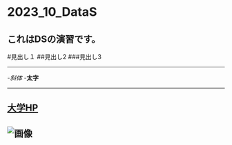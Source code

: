 # 2023_10_DataS
これはDSの演習です。
--
#見出し１
##見出し2
###見出し3

---
-_斜体_
-**太字**

---
[大学HP](https://www.ncu.ac.jp)
---
![画像](https://www.nagoya-cu.ac.jp/sda/common/image/header-logo.png)
---
